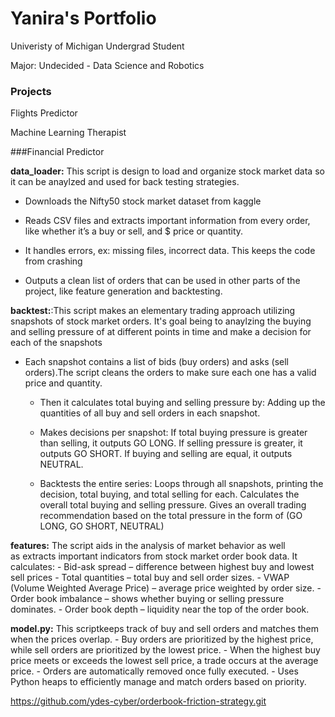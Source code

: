 # Yanira's Portfolio
Univeristy of Michigan Undergrad Student

Major: Undecided - Data Science and Robotics 
### Projects 
Flights Predictor

Machine Learning Therapist 

###Financial Predictor


**data_loader:** This script is design to load and organize stock market data so it can be anaylzed and used for back testing strategies.

  - Downloads the Nifty50 stock market dataset from kaggle 
  
  - Reads CSV files and extracts important information from every order, like whether       it’s a buy or sell, and $ price or quantity.
  
  - It handles errors, ex: missing files, incorrect data. This keeps the code from           crashing 
  
  - Outputs a clean list of orders that can be used in other parts of the project, like      feature generation and backtesting.

**backtest:**:This script makes an elementary trading approach utilizing snapshots of stock market orders. It's goal being to anaylzing the buying and selling pressure of at different points in time and make a decision for each of the snapshots


- Each snapshot contains a list of bids (buy orders) and asks (sell orders).The script cleans the orders to make sure each one has a valid price and quantity.
  - Then it calculates total buying and selling pressure by:
     Adding up the quantities of all buy and sell orders in each snapshot.
    
  - Makes decisions per snapshot:
      If total buying pressure is greater than selling, it outputs GO LONG.
      If selling pressure is greater, it outputs GO SHORT.
      If buying and selling are equal, it outputs NEUTRAL.
    
  - Backtests the entire series:
      Loops through all snapshots, printing the decision, total buying, and total selling for each.
      Calculates the overall total buying and selling pressure.
      Gives an overall trading recommendation based on the total pressure in the form of  (GO LONG, GO SHORT, NEUTRAL) 

**features:** The script aids in the analysis of market behavior as well as extracts important indicators from stock market order book data. It calculates:
    - Bid-ask spread – difference between highest buy and lowest sell prices
    - Total quantities – total buy and sell order sizes.
    - VWAP (Volume Weighted Average Price) – average price weighted by order size.
    - Order book imbalance – shows whether buying or selling pressure dominates. 
    - Order book depth – liquidity near the top of the order book.
    
**model.py:** This scriptkeeps track of buy and sell orders and matches them when the prices overlap.
    - Buy orders are prioritized by the highest price, while sell orders are prioritized by the lowest price.
    - When the highest buy price meets or exceeds the lowest sell price, a trade occurs at the average price.
    - Orders are automatically removed once fully executed.
    - Uses Python heaps to efficiently manage and match orders based on priority.

https://github.com/ydes-cyber/orderbook-friction-strategy.git

